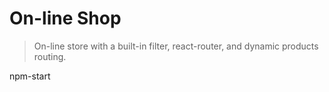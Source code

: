 # On-line Shop

> On-line store with a built-in filter, react-router, and dynamic products routing.


npm-start